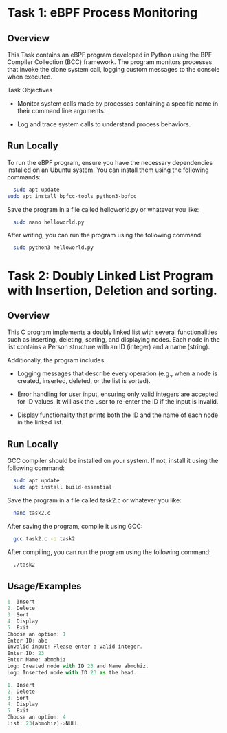 
# Task 1: eBPF Process Monitoring




## Overview


This Task contains an eBPF program developed in Python using the BPF Compiler Collection (BCC) framework. The program monitors processes that invoke the clone system call, logging custom messages to the console when executed.

Task Objectives

* Monitor system calls made by processes containing a specific name in their command line arguments.

* Log and trace system calls to understand process behaviors.




## Run Locally

To run the eBPF program, ensure you have the necessary dependencies installed on an Ubuntu system. You can install them using the following commands:

```bash
  sudo apt update
sudo apt install bpfcc-tools python3-bpfcc


```

Save the program in a file called helloworld.py or whatever you like:

```bash
  sudo nano helloworld.py

```

After writing, you can run the program using the following command:

```bash
  sudo python3 helloworld.py
```


# Task 2: Doubly Linked List Program with Insertion, Deletion and sorting.




## Overview

This C program implements a doubly linked list with several functionalities such as inserting, deleting, sorting, and displaying nodes. Each node in the list contains a Person structure with an ID (integer) and a name (string). 

Additionally, the program includes:

* Logging messages that describe every operation (e.g., when a node is created, inserted, deleted, or the list is sorted).

* Error handling for user input, ensuring only valid integers are accepted for ID values. It will ask the user to re-enter the ID if the input is invalid.

* Display functionality that prints both the ID and the name of each node in the linked list.




## Run Locally

GCC compiler should be installed on your system. If not, install it using the following command:

```bash
  sudo apt update
  sudo apt install build-essential

```

Save the program in a file called task2.c or whatever you like:

```bash
  nano task2.c
```

After saving the program, compile it using GCC:

```bash
  gcc task2.c -o task2

```

After compiling, you can run the program using the following command:

```bash
  ./task2
```


## Usage/Examples

```javascript
1. Insert
2. Delete
3. Sort
4. Display
5. Exit
Choose an option: 1
Enter ID: abc
Invalid input! Please enter a valid integer.
Enter ID: 23
Enter Name: abmohiz
Log: Created node with ID 23 and Name abmohiz.
Log: Inserted node with ID 23 as the head.

1. Insert
2. Delete
3. Sort
4. Display
5. Exit
Choose an option: 4
List: 23(abmohiz)->NULL

```

